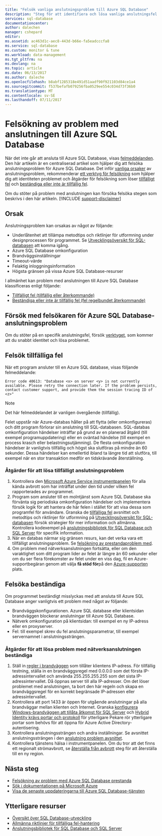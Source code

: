```yaml
---
title: "Felsök vanliga anslutningsproblem till Azure SQL Database"
description: "Steg för att identifiera och lösa vanliga anslutningsfel för Azure SQL Database."
services: sql-database
documentationcenter: 
author: dalechen
manager: cshepard
editor: 
ms.assetid: ac463d1c-aec8-443d-b66e-fa5eadcccfa8
ms.service: sql-database
ms.custom: monitor & tune
ms.workload: data-management
ms.tgt_pltfrm: na
ms.devlang: na
ms.topic: article
ms.date: 06/13/2017
ms.author: daleche
ms.openlocfilehash: b8abf1285318e491d51aadf90f921103d84ce1a4
ms.sourcegitcommit: f537befafb079256fba0529ee554c034d73f36b0
ms.translationtype: MT
ms.contentlocale: sv-SE
ms.lasthandoff: 07/11/2017
---
```

# <a name="troubleshoot-connection-issues-to-azure-sql-database"></a>Felsökning av problem med anslutningen till Azure SQL Database
När det inte går att ansluta till Azure SQL Database, visas [felmeddelanden](sql-database-develop-error-messages.md). Den här artikeln är en centraliserad artikel som hjälper dig att felsöka anslutningsproblem för Azure SQL Database. Det inför [vanliga orsaker](#cause) av anslutningsproblem, rekommenderar [ett verktyg för felsökning](#try-the-troubleshooter-for-azure-sql-database-connectivity-issues) som hjälper dig att identiteten problemet och åtgärder för felsökning som löser [tillfälligt fel](#troubleshoot-transient-errors) och [beständiga eller inte är tillfällig fel](#troubleshoot-persistent-errors). 

Om du stöter på problem med anslutningen kan försöka felsöka stegen som beskrivs i den här artikeln.
[!INCLUDE [support-disclaimer](../../includes/support-disclaimer.md)]

## <a name="cause"></a>Orsak
Anslutningsproblem kan orsakas av något av följande:

* Underlåtenhet att tillämpa metodtips och riktlinjer för utformning under designprocessen för programmet.  Se [Utvecklingsöversikt för SQL-databasen](sql-database-develop-overview.md) att komma igång.
* Azure SQL Database omkonfiguration
* Brandväggsinställningar
* Timeout-värde
* Felaktig inloggningsinformation
* Högsta gränsen på vissa Azure SQL Database-resurser

I allmänhet kan problem med anslutningen till Azure SQL Database klassificeras enligt följande:

* [Tillfälligt fel (tillfällig eller återkommande)](#troubleshoot-transient-errors)
* [Beständiga eller inte är tillfällig fel (fel regelbundet återkommande)](#troubleshoot-persistent-errors)

## <a name="try-the-troubleshooter-for-azure-sql-database-connectivity-issues"></a>Försök med felsökaren för Azure SQL Database-anslutningsproblem
Om du stöter på en specifik anslutningsfel, försök [verktyget](https://support.microsoft.com/help/10085/troubleshooting-connectivity-issues-with-microsoft-azure-sql-database), som kommer att du snabbt identitet och lösa problemet.

## <a name="troubleshoot-transient-errors"></a>Felsök tillfälliga fel

När ett program ansluter till en Azure SQL database, visas följande felmeddelande:

```
Error code 40613: "Database <x> on server <y> is not currently available. Please retry the connection later. If the problem persists, contact customer support, and provide them the session tracing ID of <z>"
```

> [!NOTE]
> Det här felmeddelandet är vanligen övergående (tillfällig).
> 
> 

Felet uppstår när Azure-databas håller på att flytta (eller omkonfigureras) och ditt program förlorar sin anslutning till SQL-databasen. SQL-databas omkonfiguration händelser inträffar på grund av en planerad åtgärd (till exempel programuppdatering) eller en oväntad händelse (till exempel en process krasch eller belastningsutjämning). De flesta omkonfiguration händelser är vanligtvis tillfällig och högst ska slutföras på mindre än 60 sekunder. Dessa händelser kan emellertid ibland ta längre tid att slutföra, till exempel när en stor transaktion medför en tidskrävande återställning.

### <a name="steps-to-resolve-transient-connectivity-issues"></a>Åtgärder för att lösa tillfälligt anslutningsproblem

1. Kontrollera den [Microsoft Azure Service instrumentpanelen](https://azure.microsoft.com/status) för alla kända avbrott som har inträffat under den tid under vilken fel rapporterades av programmet.
2. Program som ansluter till en molntjänst som Azure SQL Database ska förvänta sig periodiska omkonfiguration händelser och implementera försök logik för att hantera de här felen i stället för att visa dessa som programfel för användare. Granska de [tillfälliga fel](sql-database-connectivity-issues.md) avsnittet och metodtips och riktlinjer för utformning på [Utvecklingsöversikt för SQL-databasen](sql-database-develop-overview.md) försök strategier för mer information och allmänna. Kontrollera kodexempel på [anslutningsbibliotek för SQL Database och SQL Server](sql-database-libraries.md) för specifik information.
3. När en databas närmar sig gränsen resurs, kan det verka vara ett tillfälligt anslutningsproblem. Se [felsökning av prestandaproblem med](sql-database-troubleshoot-performance.md).
4. Om problem med nätverksanslutningen fortsätta, eller om den varaktighet som ditt program lider av felet är längre än 60 sekunder eller om du ser flera förekomster av felet under en viss dag, fil en Azure-supportbegäran genom att välja **få stöd för**på den [Azure-supporten](https://azure.microsoft.com/support/options) plats.

## <a name="troubleshoot-persistent-errors"></a>Felsöka beständiga
Om programmet beständigt misslyckas med att ansluta till Azure SQL Database anger vanligtvis ett problem med något av följande:

* Brandväggskonfigurationen. Azure SQL database eller klientsidan brandväggen blockerar anslutningar till Azure SQL Database.
* Nätverk omkonfiguration på klientsidan: till exempel en ny IP-adress eller en proxyserver.
* Fel: till exempel skrev du fel anslutningsparametrar, till exempel servernamnet i anslutningssträngen.

### <a name="steps-to-resolve-persistent-connectivity-issues"></a>Åtgärder för att lösa problem med nätverksanslutningen beständiga
1. Ställ in [regler i brandväggen](sql-database-configure-firewall-settings.md) som tillåter klientens IP-adress. För tillfällig testning, ställa in en brandväggsregel med 0.0.0.0 som det första IP-adressintervallet och använda 255.255.255.255 som det sista IP-adressintervallet. Då öppnas server till alla IP-adresser. Om det löser problemet med anslutningen, ta bort den här regeln och skapa en brandväggsregel för en korrekt begränsade IP-adressen eller adressintervallet. 
2. Kontrollera att port 1433 är öppen för utgående anslutningar på alla brandväggar mellan klienten och Internet. Granska [konfigurera Windows-brandväggen att tillåta åtkomst för SQL Server](https://msdn.microsoft.com/library/cc646023.aspx) och [Hybrid Identity krävs portar och protokoll](https://docs.microsoft.com/azure/active-directory/connect/active-directory-aadconnect-ports) för ytterligare Pekare rör ytterligare portar som behövs för att öppna för Azure Active Directory-autentisering.
3. Kontrollera anslutningssträngen och andra inställningar. Se avsnittet anslutningssträngen i den [anslutning problem avsnittet](sql-database-connectivity-issues.md#connections-to-azure-sql-database).
4. Kontrollera tjänstens hälsa i instrumentpanelen. Om du tror att det finns ett regionalt strömavbrott, se [återställa från avbrott](sql-database-disaster-recovery.md) steg för att återställa till en ny region.

## <a name="next-steps"></a>Nästa steg
* [Felsökning av problem med Azure SQL Database prestanda](sql-database-troubleshoot-performance.md)
* [Sök i dokumentationen på Microsoft Azure](http://azure.microsoft.com/search/documentation/)
* [Visa de senaste uppdateringarna till Azure SQL Database-tjänsten](http://azure.microsoft.com/updates/?service=sql-database)

## <a name="additional-resources"></a>Ytterligare resurser
* [Översikt över SQL Database-utveckling](sql-database-develop-overview.md)
* [Allmänna riktlinjer för tillfälliga fel-hantering](../best-practices-retry-general.md)
* [Anslutningsbibliotek för SQL Database och SQL Server](sql-database-libraries.md)

